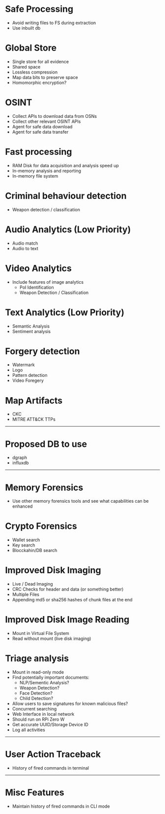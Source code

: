 # Safe Processing
- Avoid writing files to FS during extraction
- Use inbuilt db

# Global Store
- Single store for all evidence
- Shared space
- Lossless compression
- Map data bits to preserve space
- Homomorphic encryption?

# OSINT
- Collect APIs to download data from OSNs
- Collect other relevant OSINT APIs
- Agent for safe data download
- Agent for safe data transfer

# Fast processing
- RAM Disk for data acquisition and analysis speed up
- In-memory analysis and reporting
- In-memory file system

# Criminal behaviour detection
- Weapon detection / classification

# Audio Analytics (Low Priority)
- Audio match
- Audio to text

# Video Analytics
- Include features of image analytics
    - PoI Identification
    - Weapon Detection / Classification

# Text Analytics (Low Priority)
- Semantic Analysis
- Sentiment analysis

# Forgery detection
- Watermark
- Logo
- Pattern detection
- Video Foregery

# Map Artifacts
- CKC
- MITRE ATT&CK TTPs

----------------------------------
# Proposed DB to use
- dgraph
- influxdb
----------------------------------

# Memory Forensics
- Use other memory forensics tools and see what capabilities can be enhanced

# Crypto Forensics
- Wallet search
- Key search
- Blocckahin/DB search

# Improved Disk Imaging
- Live / Dead Imaging
- CRC Checks for header and data (or something better)
- Multiple Files
- Appending md5 or sha256 hashes of chunk files at the end

# Improved Disk Image Reading
- Mount in Virtual File System
- Read without mount (live disk imaging)

# Triage analysis
- Mount in read-only mode
- Find potentially important documents:
    - NLP/Sementic Analysis?
    - Weapon Detection?
    - Face Detection?
    - Child Detection?
- Allow users to save signatures for known malicious files?
- Concurrent searching
- Web Interface in local network
- Should run on RPi Zero W
- Get accurate UUID/Storage Device ID
- Log all activities
----------------------------------

# User Action Traceback
- History of fired commands in terminal

----------------------------------
# Misc Features
- Maintain history of fired commands in CLI mode